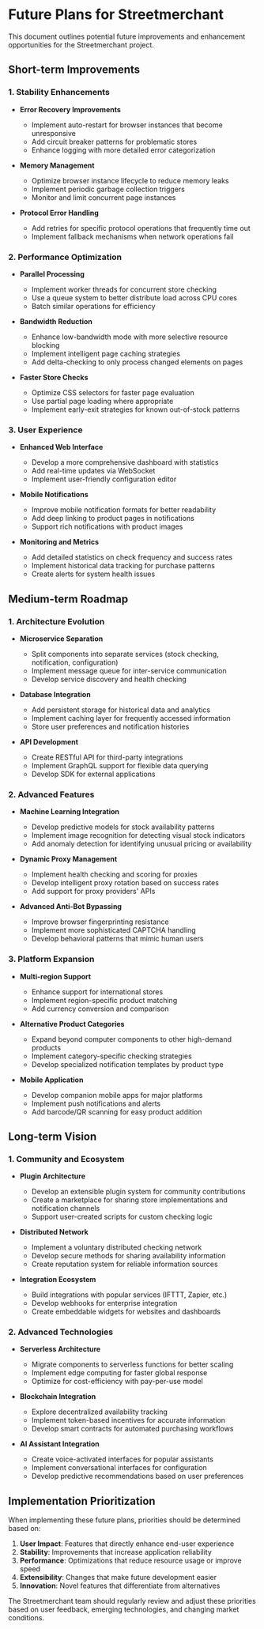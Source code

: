 # Future Plans for Streetmerchant

This document outlines potential future improvements and enhancement opportunities for the Streetmerchant project.

## Short-term Improvements

### 1. Stability Enhancements

- **Error Recovery Improvements**
  - Implement auto-restart for browser instances that become unresponsive
  - Add circuit breaker patterns for problematic stores
  - Enhance logging with more detailed error categorization

- **Memory Management**
  - Optimize browser instance lifecycle to reduce memory leaks
  - Implement periodic garbage collection triggers
  - Monitor and limit concurrent page instances

- **Protocol Error Handling**
  - Add retries for specific protocol operations that frequently time out
  - Implement fallback mechanisms when network operations fail

### 2. Performance Optimization

- **Parallel Processing**
  - Implement worker threads for concurrent store checking
  - Use a queue system to better distribute load across CPU cores
  - Batch similar operations for efficiency

- **Bandwidth Reduction**
  - Enhance low-bandwidth mode with more selective resource blocking
  - Implement intelligent page caching strategies
  - Add delta-checking to only process changed elements on pages

- **Faster Store Checks**
  - Optimize CSS selectors for faster page evaluation
  - Use partial page loading where appropriate
  - Implement early-exit strategies for known out-of-stock patterns

### 3. User Experience

- **Enhanced Web Interface**
  - Develop a more comprehensive dashboard with statistics
  - Add real-time updates via WebSocket
  - Implement user-friendly configuration editor

- **Mobile Notifications**
  - Improve mobile notification formats for better readability
  - Add deep linking to product pages in notifications
  - Support rich notifications with product images

- **Monitoring and Metrics**
  - Add detailed statistics on check frequency and success rates
  - Implement historical data tracking for purchase patterns
  - Create alerts for system health issues

## Medium-term Roadmap

### 1. Architecture Evolution

- **Microservice Separation**
  - Split components into separate services (stock checking, notification, configuration)
  - Implement message queue for inter-service communication
  - Develop service discovery and health checking

- **Database Integration**
  - Add persistent storage for historical data and analytics
  - Implement caching layer for frequently accessed information
  - Store user preferences and notification histories

- **API Development**
  - Create RESTful API for third-party integrations
  - Implement GraphQL support for flexible data querying
  - Develop SDK for external applications

### 2. Advanced Features

- **Machine Learning Integration**
  - Develop predictive models for stock availability patterns
  - Implement image recognition for detecting visual stock indicators
  - Add anomaly detection for identifying unusual pricing or availability

- **Dynamic Proxy Management**
  - Implement health checking and scoring for proxies
  - Develop intelligent proxy rotation based on success rates
  - Add support for proxy providers' APIs

- **Advanced Anti-Bot Bypassing**
  - Improve browser fingerprinting resistance
  - Implement more sophisticated CAPTCHA handling
  - Develop behavioral patterns that mimic human users

### 3. Platform Expansion

- **Multi-region Support**
  - Enhance support for international stores
  - Implement region-specific product matching
  - Add currency conversion and comparison

- **Alternative Product Categories**
  - Expand beyond computer components to other high-demand products
  - Implement category-specific checking strategies
  - Develop specialized notification templates by product type

- **Mobile Application**
  - Develop companion mobile apps for major platforms
  - Implement push notifications and alerts
  - Add barcode/QR scanning for easy product addition

## Long-term Vision

### 1. Community and Ecosystem

- **Plugin Architecture**
  - Develop an extensible plugin system for community contributions
  - Create a marketplace for sharing store implementations and notification channels
  - Support user-created scripts for custom checking logic

- **Distributed Network**
  - Implement a voluntary distributed checking network
  - Develop secure methods for sharing availability information
  - Create reputation system for reliable information sources

- **Integration Ecosystem**
  - Build integrations with popular services (IFTTT, Zapier, etc.)
  - Develop webhooks for enterprise integration
  - Create embeddable widgets for websites and dashboards

### 2. Advanced Technologies

- **Serverless Architecture**
  - Migrate components to serverless functions for better scaling
  - Implement edge computing for faster global response
  - Optimize for cost-efficiency with pay-per-use model

- **Blockchain Integration**
  - Explore decentralized availability tracking
  - Implement token-based incentives for accurate information
  - Develop smart contracts for automated purchasing workflows

- **AI Assistant Integration**
  - Create voice-activated interfaces for popular assistants
  - Implement conversational interfaces for configuration
  - Develop predictive recommendations based on user preferences

## Implementation Prioritization

When implementing these future plans, priorities should be determined based on:

1. **User Impact**: Features that directly enhance end-user experience
2. **Stability**: Improvements that increase application reliability
3. **Performance**: Optimizations that reduce resource usage or improve speed
4. **Extensibility**: Changes that make future development easier
5. **Innovation**: Novel features that differentiate from alternatives

The Streetmerchant team should regularly review and adjust these priorities based on user feedback, emerging technologies, and changing market conditions.